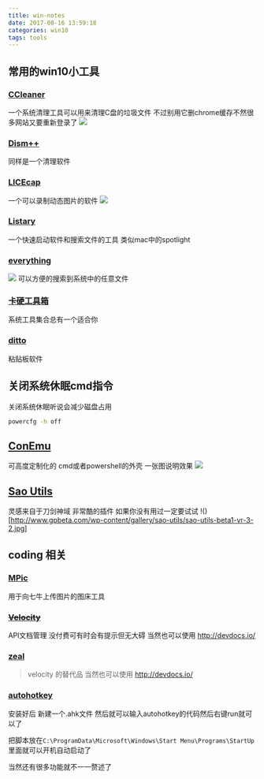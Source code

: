 ```yaml
---
title: win-notes
date: 2017-08-16 13:59:18
categories: win10
tags: tools
---
```

## 常用的win10小工具
<!--more-->
### [CCleaner](https://www.piriform.com/ccleaner)
一个系统清理工具可以用来清理C盘的垃圾文件
不过别用它删chrome缓存不然很多网站又要重新登录了
![](https://s1.pir.fm/cc/page2/cc5-screen1.png)
### [Dism++](https://www.chuyu.me/zh-Hans/)
同样是一个清理软件
### [LICEcap](https://www.cockos.com/licecap/)
一个可以录制动态图片的软件
![](https://www.cockos.com/licecap/licecap_rules.gif)
### [Listary](http://www.listary.com/)
一个快速启动软件和搜索文件的工具 类似mac中的spotlight
### [everything](http://www.voidtools.com/)
![](http://www.voidtools.com/support/everything/Everything.Search.Window.png)
可以方便的搜索到系统中的任意文件
### [卡硬工具箱](http://www.kbtool.cn/down.php)
系统工具集合总有一个适合你
### [ditto](http://ditto-cp.sourceforge.net/)
粘贴板软件

## 关闭系统休眠cmd指令
关闭系统休眠听说会减少磁盘占用
``` cmd
powercfg -h off
```
## [ConEmu](http://conemu.github.io/)
可高度定制化的 cmd或者powershell的外壳 一张图说明效果
![](http://ou7k0sem6.bkt.clouddn.com/ConEmu.png)
## [Sao Utils](http://www.gpbeta.com/post/develop/sao-utils/)
灵感来自于刀剑神域 非常酷的插件 如果你没有用过一定要试试
!()[http://www.gpbeta.com/wp-content/gallery/sao-utils/sao-utils-beta1-vr-3-2.jpg]

## coding 相关

###  [MPic](http://mpic.lzhaofu.cn/)
用于向七牛上传图片的图床工具

### ~~[Velocity](https://velocity.silverlakesoftware.com/)~~
API文档管理 没付费可有时会有提示但无大碍  当然也可以使用 http://devdocs.io/

### [zeal](https://zealdocs.org/)
> velocity 的替代品 当然也可以使用 http://devdocs.io/
### [autohotkey](https://autohotkey.com/)
安装好后 新建一个.ahk文件 然后就可以输入autohotkey的代码然后右键run就可以了

把脚本放在`C:\ProgramData\Microsoft\Windows\Start Menu\Programs\StartUp`里面就可以开机自动启动了

当然还有很多功能就不一一赘述了
